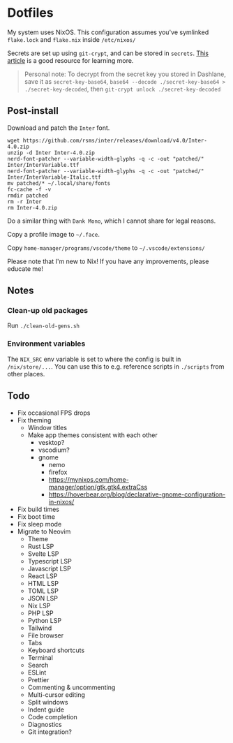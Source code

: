 # Dotfiles

My system uses NixOS. This configuration assumes you've symlinked `flake.lock` and `flake.nix` inside `/etc/nixos/`

Secrets are set up using `git-crypt`, and can be stored in `secrets`. [This article](https://lgug2z.com/articles/handling-secrets-in-nixos-an-overview/) is a good resource for learning more.

> Personal note: To decrypt from the secret key you stored in Dashlane, save it as `secret-key-base64`, `base64 --decode ./secret-key-base64 > ./secret-key-decoded`, then `git-crypt unlock ./secret-key-decoded`

## Post-install

Download and patch the `Inter` font.

```
wget https://github.com/rsms/inter/releases/download/v4.0/Inter-4.0.zip
unzip -d Inter Inter-4.0.zip
nerd-font-patcher --variable-width-glyphs -q -c -out "patched/" Inter/InterVariable.ttf
nerd-font-patcher --variable-width-glyphs -q -c -out "patched/" Inter/InterVariable-Italic.ttf
mv patched/* ~/.local/share/fonts
fc-cache -f -v
rmdir patched
rm -r Inter
rm Inter-4.0.zip
```

Do a similar thing with `Dank Mono`, which I cannot share for legal reasons.

Copy a profile image to `~/.face`.

Copy `home-manager/programs/vscode/theme` to `~/.vscode/extensions/`

Please note that I'm new to Nix! If you have any improvements, please educate me!

## Notes

### Clean-up old packages

Run `./clean-old-gens.sh`

### Environment variables

The `NIX_SRC` env variable is set to where the config is built in `/nix/store/...`. You can use this to e.g. reference scripts in `./scripts` from other places.

## Todo

- Fix occasional FPS drops
- Fix theming
    - Window titles
    - Make app themes consistent with each other
        - vesktop?
        - vscodium?
        - gnome
            - nemo
            - firefox
            - https://mynixos.com/home-manager/option/gtk.gtk4.extraCss
            - https://hoverbear.org/blog/declarative-gnome-configuration-in-nixos/
- Fix build times
- Fix boot time
- Fix sleep mode
- Migrate to Neovim
    - Theme
    - Rust LSP
    - Svelte LSP
    - Typescript LSP
    - Javascript LSP
    - React LSP
    - HTML LSP
    - TOML LSP
    - JSON LSP
    - Nix LSP
    - PHP LSP
    - Python LSP
    - Tailwind
    - File browser
    - Tabs
    - Keyboard shortcuts
    - Terminal
    - Search
    - ESLint
    - Prettier
    - Commenting & uncommenting
    - Multi-cursor editing
    - Split windows
    - Indent guide
    - Code completion
    - Diagnostics
    - Git integration?
